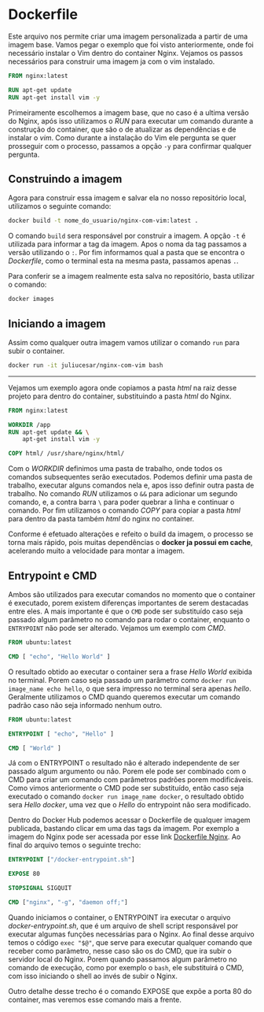 # Dockerfile

Este arquivo nos permite criar uma imagem personalizada a partir de uma imagem base. Vamos pegar o exemplo que foi visto anteriormente, onde foi necessário instalar o Vim dentro do container Nginx. Vejamos os passos necessários para construir uma imagem ja com o vim instalado.

```dockerfile
FROM nginx:latest

RUN apt-get update
RUN apt-get install vim -y
```

Primeiramente escolhemos a imagem base, que no caso é a ultima versão do Nginx, após isso utilizamos o *RUN* para executar um comando durante a construção do container, que são o de atualizar as dependências e de instalar o *vim*. Como durante a instalação do Vim ele pergunta se quer prosseguir com o processo, passamos a opção `-y` para confirmar qualquer pergunta.

## Construindo a imagem

Agora para construir essa imagem e salvar ela no nosso repositório local, utilizamos o seguinte comando:

```bash
docker build -t nome_do_usuario/nginx-com-vim:latest .
```

O comando `build` sera responsável por construir a imagem. A opção `-t` é utilizada para informar a tag da imagem. Apos o noma da tag passamos a versão utilizando o `:`. Por fim informamos qual a pasta que se encontra o *Dockerfile*, como o terminal esta na mesma pasta, passamos apenas `.`.

Para conferir se a imagem realmente esta salva no repositório, basta utilizar o comando:

```bash
docker images
```

## Iniciando a imagem

Assim como qualquer outra imagem vamos utilizar o comando `run` para subir o container.

```bash
docker run -it juliucesar/nginx-com-vim bash
```

___

Vejamos um exemplo agora onde copiamos a pasta *html* na raiz desse projeto para dentro do container, substituindo a pasta *html* do Nginx.

```dockerfile
FROM nginx:latest

WORKDIR /app
RUN apt-get update && \
    apt-get install vim -y

COPY html/ /usr/share/nginx/html/
```

Com o *WORKDIR* definimos uma pasta de trabalho, onde todos os comandos subsequentes serão executados. Podemos definir uma pasta de trabalho, executar alguns comandos nela e, apos isso definir outra pasta de trabalho. No comando *RUN* utilizamos o `&&` para adicionar um segundo comando, e, a contra barra `\` para poder quebrar a linha e continuar o comando. Por fim utilizamos o comando *COPY* para copiar a pasta *html* para dentro da pasta também *html* do nginx no container.

Conforme é efetuado alterações e refeito o build da imagem, o processo se torna mais rápido, pois muitas dependências o **docker ja possui em cache**, acelerando muito a velocidade para montar a imagem.

## Entrypoint e CMD

Ambos são utilizados para executar comandos no momento que o container é executado, porem existem diferenças importantes de serem destacadas entre eles. A mais importante é que o `CMD` pode ser substituído caso seja passado algum parâmetro no comando para rodar o container, enquanto o `ENTRYPOINT` não pode ser alterado. Vejamos um exemplo com *CMD*.

```dockerfile
FROM ubuntu:latest

CMD [ "echo", "Hello World" ]
```

O resultado obtido ao executar o container sera a frase *Hello World* exibida no terminal. Porem caso seja passado um parâmetro como `docker run image_name echo hello`, o que sera impresso no terminal sera apenas *hello*. Geralmente utilizamos o CMD quando queremos executar um comando padrão caso não seja informado nenhum outro.

```dockerfile
FROM ubuntu:latest

ENTRYPOINT [ "echo", "Hello" ]

CMD [ "World" ]
```

Já com o ENTRYPOINT o resultado não é alterado independente de ser passado algum argumento ou não. Porem ele pode ser combinado com o CMD para criar um comando com parâmetros padrões porem modificáveis. Como vimos anteriormente o CMD pode ser substituído, então caso seja executado o comando `docker run image_name docker`, o resultado obtido sera *Hello docker*, uma vez que o *Hello* do entrypoint não sera modificado.

Dentro do Docker Hub podemos acessar o Dockerfile de qualquer imagem publicada, bastando clicar em uma das tags da imagem. Por exemplo a imagem do Nginx pode ser acessada por esse link [Dockerfile Nginx](https://github.com/nginxinc/docker-nginx/blob/321a13a966eeff945196ddd31a629dad2aa85eda/mainline/debian/Dockerfile). Ao final do arquivo temos o seguinte trecho:

```dockerfile
ENTRYPOINT ["/docker-entrypoint.sh"]

EXPOSE 80

STOPSIGNAL SIGQUIT

CMD ["nginx", "-g", "daemon off;"]
```

Quando iniciamos o container, o ENTRYPOINT ira executar o arquivo *docker-entrypoint.sh*, que é um arquivo de shell script responsável por executar algumas funções necessárias para o Nginx. Ao final desse arquivo temos o código `exec "$@"`, que serve para executar qualquer comando que receber como parâmetro, nesse caso são os do CMD, que ira subir o servidor local do Nginx. Porem quando passamos algum parâmetro no comando de execução, como por exemplo o `bash`, ele substituirá o CMD, com isso iniciando o shell ao invés de subir o Nginx.

Outro detalhe desse trecho é o comando EXPOSE que expõe a porta 80 do container, mas veremos esse comando mais a frente.
